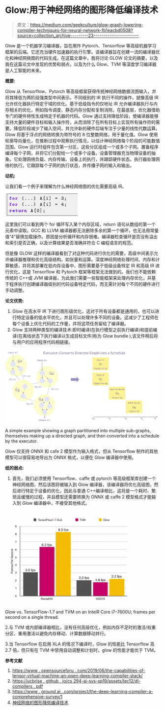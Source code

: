 # Glow:用于神经网络的图形降低编译技术

> 原文：<https://medium.com/geekculture/glow-graph-lowering-compiler-techniques-for-neural-network-fb1eacbd0508?source=collection_archive---------23----------------------->

Glow 是一个机器学习编译器，旨在用作 Pytorch、Tensorflow 等高级机器学习框架的后端。它还充当硬件加速器的执行引擎。该编译器旨在创建一流的编译器优化和神经网络图的代码生成。在这篇文章中，我将讨论 GLOW 论文的摘要，以及我在这篇论文中发现的优势和弱点，以及为什么 Glow、TVM 等深度学习编译器是人工智能的未来。

**概要:**

Glow 从 Tensorflow、Pytorch 等高级框架获得传统神经网络数据流图输入，并将其降低为两阶段强类型中间表示。不同级别的 IR 执行不同的操作，就像高级 IR 允许优化器执行特定于域的优化。基于低级指令的仅地址 IR 允许编译器执行与内存相关的优化，例如指令调度、静态内存分配和复制消除。在最底层，优化器借助专门的硬件特性生成特定于机器的代码。Glow 通过支持降低阶段，使编译器能够支持大量的硬件目标和输入操作符，从而消除了在所有目标上实现所有操作符的需要。降低阶段减少了输入空间，并允许新的硬件后端专注于少量的线性代数运算。Glow 将基于浮点的网络转换为带符号的 8 位整数网络，用于量化值。Glow 使用轮廓导向量化，在推断过程中观察执行情况，以估计神经网络每个阶段的可能数值范围。Glow 运行时组件包含第一分区，这些分区组成一个或多个子网。置备程序编译每个子网，并将它们分配给一个或多个设备。设备管理器充当物理设备的抽象。它处理网络负载、内存传输、设备上的执行，并跟踪硬件状态。执行器处理网络的执行。它跟踪每个子网的执行状态，并传播子网的输入和输出。

**动机:**

让我们看一个例子来理解为什么神经网络图的优化需要高级 IR。

![](img/79993386335159198db251852eb067c0.png)

这里我们可以看到两个 for 循环写入某个内存区域，return 语句从数组的第一个元素中读取。GCC 和 LLVM 编译器都无法删除多余的第一个循环，也无法用常量值“4”替换加载操作。原因是分析循环和内存很难。编译器检查循环是否没有溢出和索引是否正确，以及计算结果是否准确并符合 C 编程语言的规范。

但是像 GLOW 这样的编译器看到了对这种代码进行优化的需要，高级中间表示允许编译器推理和优化高级结构，如张量和运算。深度神经网络处理时间、内存和计算敏感，并将其部署在低内存设备中，图形需要基于低级设备特定 IR 和高级 IR 进行优化，这是 Tensorflow 和 Pytorch 框架等框架无法做到的。我们也不能依赖传统的 C++或 JVM 编译器，为此我们需要一些智能框架来处理内存优化，并基于程序执行创建编译器级别的代码设备特定代码，而无需针对每个不同的硬件进行手动调整。

**论文优势:**

1.  Glow 在高水平 IR 下进行图形级优化，这对于所有设备都是通用的，也可以进行特定设备的低水平优化，并且可以处理许多不同的设备。这减少了工程师在每个设备上优化代码的工作量，并将这项任务留给了编译器。
2.  Glow 支持两种类型的编译技术:即时编译(在执行模型之前执行编译)和提前编译(在离线状态下执行编译以生成目标文件(称为 Glow bundle ),该文件稍后将与用户的应用程序代码相链接。

![](img/239190b12c737f6d2f0413c2ea597869.png)

A simple example showing a graph partitioned into multiple sub-graphs, themselves making up a directed graph, and then converted into a schedule by the executor.

Glow 仅支持 ONNX 和 cafe 2 模型作为输入格式，但从 Tensorflow 制作的其他模型可以很容易地导出为 ONNX 格式，以便在 Glow 编译器中使用。

**纸的弱点:**

1.  首先，我们必须使用 Tensorflow、caffe 或 pytorch 等高级框架库创建一个神经网络图，然后该图将被输入到 Glow 编译器，该编译器将优化高级图，然后进行特定于设备的优化，因此与普通 C++编译相比，这将是一个耗时、繁琐且缓慢的过程，并且模型还需要转换为 ONNX 或 caffe 2 模型格式才能输入到 Glow 编译器中，不接受其他格式。

![](img/91f0526abc5434627dc73f1a7bb450ea.png)

Glow vs. TensorFlow-1.7 and TVM on an IntelR Core i7–7600U; frames per second on a single thread.

2.与 TVM 或内部编译器相比，没有任何高级优化，例如内存不足时的激活/权重分区、重用激活以避免内存移动、计算数据移动并行。

3.当 Tensorflow 在启用 XLA 的情况下编译时，Glow 的性能比 Tensorflow 高 2.7 倍，但只有在 TVM 中禁用自动调整和计划时，glow 的性能才能优于 TVM。

**参考文献**

1.  [https://www . opensourceforu . com/2019/06/the-capabilities-of-tensor-virtual-machine-an-open-deep-learning-compiler-stack/](https://www.opensourceforu.com/2019/06/the-capabilities-of-tensor-virtual-machine-an-open-deep-learning-compiler-stack/)
2.  [https://ucbrise . github . io/cs 294-ai-sys-sp19/assets/lec12/dl-compilers . pdf](https://ucbrise.github.io/cs294-ai-sys-sp19/assets/lectures/lec12/dl-compilers.pdf)
3.  [https://www . ground ai . com/project/the-deep-learning-compiler-a-comprehensive-survey/1](https://www.groundai.com/project/the-deep-learning-compiler-a-comprehensive-survey/1)
4.  [神经网络的图形降低编译技术](https://arxiv.org/pdf/1805.00907.pdf)